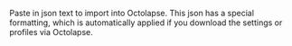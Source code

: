 Paste in json text to import into Octolapse.  This json has a special formatting, which is automatically applied if you download the settings or profiles via Octolapse.
